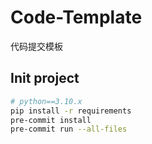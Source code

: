 # Code-Template
代码提交模板

## Init project
```sh
# python==3.10.x
pip install -r requirements
pre-commit install
pre-commit run --all-files
```
